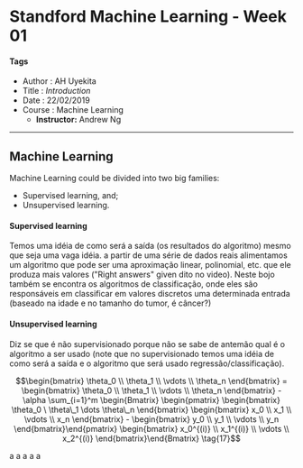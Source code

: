 # Standford Machine Learning - Week 01

#### Tags
* Author : AH Uyekita
* Title  :  _Introduction_
* Date   : 22/02/2019
* Course : Machine Learning
    * **Instructor:** Andrew Ng

***

## Machine Learning

Machine Learning could be divided into two big families:

* Supervised learning, and;
* Unsupervised learning.

#### Supervised learning

Temos uma idéia de como será a saída (os resultados do algoritmo) mesmo que seja uma vaga idéia. a partir de uma série de dados reais alimentamos um algoritmo que pode ser uma aproximação linear, polinomial, etc. que ele produza mais valores ("Right answers" given dito no video). Neste bojo também se encontra os algoritmos de classificação, onde eles são responsáveis em classificar em valores discretos uma determinada entrada (baseado na idade e no tamanho do tumor, é câncer?)

#### Unsupervised learning

Diz se que é não supervisionado porque não se sabe de antemão qual é o algoritmo a ser usado (note que no supervisionado temos uma idéia de como será a saída e o algoritmo que será usado regressão/classificação).

$$\begin{bmatrix} \theta_0 \\ \theta_1 \\ \vdots \\ \theta_n \end{bmatrix} =
\begin{bmatrix} \theta_0 \\ \theta_1 \\ \vdots \\ \theta_n \end{bmatrix} -
\alpha \sum_{i=1}^m \begin{Bmatrix} \begin{pmatrix}
\begin{bmatrix} \theta_0 \ \theta\_1 \dots \theta\_n \end{bmatrix}
\begin{bmatrix} x_0 \\ x_1 \\ \vdots \\ x_n \end{bmatrix} -
\begin{bmatrix} y_0 \\ y_1 \\ \vdots \\ y_n \end{bmatrix}\end{pmatrix}
\begin{bmatrix} x_0^{(i)} \\ x_1^{(i)} \\ \vdots \\ x_2^{(i)} \end{bmatrix}\end{Bmatrix} \tag{17}$$

a
a
a
a
a

